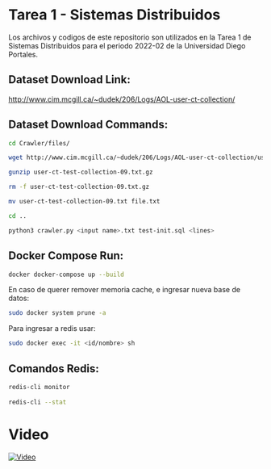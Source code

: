 # Tarea 1 - Sistemas Distribuidos
Los archivos y codigos de este repositorio son utilizados en la Tarea 1 de Sistemas Distribuidos para el periodo 2022-02 de la Universidad Diego Portales.

## Dataset Download Link: 

http://www.cim.mcgill.ca/~dudek/206/Logs/AOL-user-ct-collection/


## Dataset Download Commands:
```bash
cd Crawler/files/

wget http://www.cim.mcgill.ca/~dudek/206/Logs/AOL-user-ct-collection/user-ct-test-collection-09.txt.gz

gunzip user-ct-test-collection-09.txt.gz

rm -f user-ct-test-collection-09.txt.gz

mv user-ct-test-collection-09.txt file.txt

cd ..

python3 crawler.py <input name>.txt test-init.sql <lines>
```

 
## Docker Compose Run:
```bash
docker docker-compose up --build
```
En caso de querer remover memoria cache, e ingresar nueva base de datos:
```bash  
sudo docker system prune -a
``` 
Para ingresar a redis usar:
```bash
sudo docker exec -it <id/nombre> sh
```
 
## Comandos Redis:

```bash
redis-cli monitor
  
redis-cli --stat
```
# Video
[![Video](https://img.youtube.com/vi/8L00K7jyPCs/0.jpg)](https://www.youtube.com/watch?v=8L00K7jyPCs)
